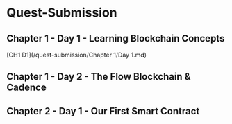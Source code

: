 # Quest-Submission

## Chapter 1 - Day 1 - Learning Blockchain Concepts

[CH1 D1](/quest-submission/Chapter 1/Day 1.md)

## Chapter 1 - Day 2 - The Flow Blockchain & Cadence



## Chapter 2 - Day 1 - Our First Smart Contract

